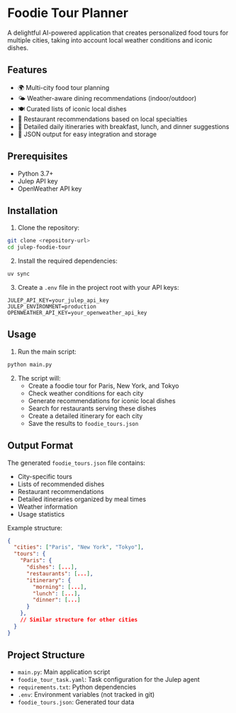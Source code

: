 # Foodie Tour Planner

A delightful AI-powered application that creates personalized food tours for multiple cities, taking into account local weather conditions and iconic dishes.

## Features

- 🌍 Multi-city food tour planning
- 🌤️ Weather-aware dining recommendations (indoor/outdoor)
- 🍽️ Curated lists of iconic local dishes
- 🏪 Restaurant recommendations based on local specialties
- 📝 Detailed daily itineraries with breakfast, lunch, and dinner suggestions
- 💾 JSON output for easy integration and storage

## Prerequisites

- Python 3.7+
- Julep API key
- OpenWeather API key

## Installation

1. Clone the repository:
```bash
git clone <repository-url>
cd julep-foodie-tour
```

2. Install the required dependencies:
```bash
uv sync
```

3. Create a `.env` file in the project root with your API keys:
```env
JULEP_API_KEY=your_julep_api_key
JULEP_ENVIRONMENT=production
OPENWEATHER_API_KEY=your_openweather_api_key
```

## Usage

1. Run the main script:
```bash
python main.py
```

2. The script will:
   - Create a foodie tour for Paris, New York, and Tokyo
   - Check weather conditions for each city
   - Generate recommendations for iconic local dishes
   - Search for restaurants serving these dishes
   - Create a detailed itinerary for each city
   - Save the results to `foodie_tours.json`

## Output Format

The generated `foodie_tours.json` file contains:
- City-specific tours
- Lists of recommended dishes
- Restaurant recommendations
- Detailed itineraries organized by meal times
- Weather information
- Usage statistics

Example structure:
```json
{
  "cities": ["Paris", "New York", "Tokyo"],
  "tours": {
    "Paris": {
      "dishes": [...],
      "restaurants": [...],
      "itinerary": {
        "morning": [...],
        "lunch": [...],
        "dinner": [...]
      }
    },
    // Similar structure for other cities
  }
}
```

## Project Structure

- `main.py`: Main application script
- `foodie_tour_task.yaml`: Task configuration for the Julep agent
- `requirements.txt`: Python dependencies
- `.env`: Environment variables (not tracked in git)
- `foodie_tours.json`: Generated tour data
